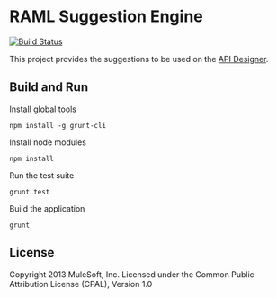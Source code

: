 # RAML Suggestion Engine

[![Build Status](https://travis-ci.org/mulesoft/raml-grammar.png)](https://travis-ci.org/mulesoft/raml-grammar)

This project provides the suggestions to be used on the [API Designer](https://github.com/mulesoft/api-designer).

## Build and Run

Install global tools
```
npm install -g grunt-cli
```

Install node modules
```
npm install
```

Run the test suite
```
grunt test
```

Build the application
```
grunt
```

## License

Copyright 2013 MuleSoft, Inc. Licensed under the Common Public Attribution License (CPAL), Version 1.0

